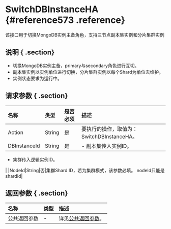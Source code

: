 # SwitchDBInstanceHA {#reference573 .reference}

该接口用于切换MongoDB实例主备角色，支持三节点副本集实例和分片集群实例

## 说明 { .section}

-   切换MongoDB实例主备，primary与secondary角色进行互切。
-   副本集实例以实例单位进行切换，分片集群实例以每个Shard为单位去维护。
-   实例状态要求为运行中。

## 请求参数 { .section}

|名称|类型|是否必须|描述|
|:-|:-|:---|:-|
|Action|String|是|要执行的操作，取值为：SwitchDBInstanceHA。|
|DBInstanceId|String|是| -   副本集传入实例ID。
-   集群传入逻辑实例ID。

 |
|NodeId|String|否|集群Shard ID，若为集群模式，该参数必填。 nodeId只能是shardId|

## 返回参数 { .section}

|名称|类型|描述|
|:-|:-|:-|
|公共返回参数|-|详见[公共返回参数](intl.zh-CN/API参考/API参考/公共参数.md#)。|

